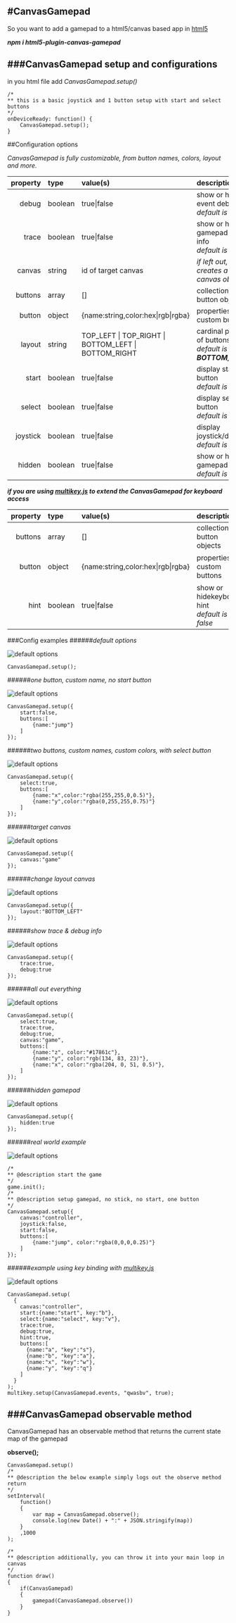 #CanvasGamepad
----

So you want to add a gamepad to a html5/canvas based app in [html5](http://html5.apache.org/)

***npm i html5-plugin-canvas-gamepad***

###CanvasGamepad setup and configurations
---
in you html file add *CanvasGamepad.setup()*

```
/*
** this is a basic joystick and 1 button setup with start and select buttons
*/
onDeviceReady: function() {
	CanvasGamepad.setup();
}
```

##Configuration options

*CanvasGamepad is fully customizable, from button names, colors, layout and more.*

| property | type | value(s) | description | example |
|-:|:-|:-|:-|:-|
|debug|boolean|true\|false|show or hide event debug info<br>*default is false*|```debug:false```|
|trace|boolean|true\|false|show or hide gamepad trace info<br>*default is false*|```trace:false```|
|canvas|string|id of target canvas|*if left out, creates a new canvas object*|```canvas:"game"```|
|buttons|array|[]|collection of button objects|```[{name:"x",color:"rgba(255,255,0,0.5)"}]```|
|button|object|{name:string,color:hex\|rgb\|rgba}|properties for custom buttons|```[{name:"x",color:"rgba(255,255,0,0.5)"},{name:"y",color:"rgba(255,0,255,0.5)"}]```|
|layout|string|TOP_LEFT \| TOP_RIGHT \| BOTTOM_LEFT \| BOTTOM_RIGHT|cardinal position of buttons<br>*default is **BOTTOM_RIGHT***|```layout:"BOTTOM_RIGHT"```|
|start|boolean|true\|false|display start button<br>*default is true*|```start:false```|
|select|boolean|true\|false|display select button<br>*default is false*|```select:false```|
|joystick|boolean|true\|false|display joystick/dpad<br>*default is false*|```debug:false```|
|hidden|boolean|true\|false|show or hide the gamepad<br>*default is false*|<br>this can be used to *hide* the gamepad if you are doing something else on screen|```hidden:false```|

***if you are using [multikey.js](https://github.com/32teeth/multikey.js) to extend the CanvasGamepad for keyboard access***

| property | type | value(s) | description | example |
|-:|:-|:-|:-|:-|
|buttons|array|[]|collection of button objects|```[{name:"x",color:"rgba(255,255,0,0.5)", key:"[keyboard letter]"}]```|
|button|object|{name:string,color:hex\|rgb\|rgba}|properties for custom buttons|```[{name:"x",color:"rgba(255,255,0,0.5)", key:"w"},{name:"y",color:"rgba(255,0,255,0.5)", key:"q"}]```|
|hint|boolean|true\|false|show or hidekeyboard hint<br>*default is false*|```hint:true```|

###Config examples
######*default options*

![default options](https://raw.githubusercontent.com/32teeth/html5-plugin-canvas-gamepad/master/images/CDVGamepad-1.png)

```
CanvasGamepad.setup();
```

######*one button, custom name, no start button*

![default options](https://raw.githubusercontent.com/32teeth/html5-plugin-canvas-gamepad/master/images/CDVGamepad-2.png)

```
CanvasGamepad.setup({
	start:false,
	buttons:[
		{name:"jump"}
	]
});
```

######*two buttons, custom names, custom colors, with select button*

![default options](https://raw.githubusercontent.com/32teeth/html5-plugin-canvas-gamepad/master/images/CDVGamepad-3.png)

```
CanvasGamepad.setup({
	select:true,
	buttons:[
		{name:"x",color:"rgba(255,255,0,0.5)"},
		{name:"y",color:"rgba(0,255,255,0.75)"}
	]
});
```

######*target canvas*

![default options](https://raw.githubusercontent.com/32teeth/html5-plugin-canvas-gamepad/master/images/CDVGamepad-4.png)

```
CanvasGamepad.setup({
	canvas:"game"
});
```

######*change layout canvas*

![default options](https://raw.githubusercontent.com/32teeth/html5-plugin-canvas-gamepad/master/images/CDVGamepad-5.png)

```
CanvasGamepad.setup({
	layout:"BOTTOM_LEFT"
});
```

######*show trace & debug info*


![default options](https://raw.githubusercontent.com/32teeth/html5-plugin-canvas-gamepad/master/images/CDVGamepad-6.png)

```
CanvasGamepad.setup({
	trace:true,
	debug:true
});
```

######*all out everything*


![default options](https://raw.githubusercontent.com/32teeth/html5-plugin-canvas-gamepad/master/images/CDVGamepad-7.png)

```
CanvasGamepad.setup({
	select:true,
	trace:true,
	debug:true,
	canvas:"game",
	buttons:[
		{name:"z", color:"#17861c"},
		{name:"y", color:"rgb(134, 83, 23)"},
		{name:"x", color:"rgba(204, 0, 51, 0.5)"},		
	]
});
```

######*hidden gamepad*

![default options](https://raw.githubusercontent.com/32teeth/html5-plugin-canvas-gamepad/master/images/CDVGamepad-8.png)

```
CanvasGamepad.setup({
	hidden:true
});
```

######*real world example*

![default options](https://raw.githubusercontent.com/32teeth/html5-plugin-canvas-gamepad/master/images/CDVGamepad-9.png)

```
/*
** @description start the game
*/
game.init();
/*
** @description setup gamepad, no stick, no start, one button
*/    
CanvasGamepad.setup({
	canvas:"controller",
	joystick:false,
	start:false, 
	buttons:[
		{name:"jump", color:"rgba(0,0,0,0.25)"}
	]
});  
```

######*example using key binding with [multikey.js](https://github.com/32teeth/multikey.js)*

![default options](https://raw.githubusercontent.com/32teeth/html5-plugin-canvas-gamepad/master/images/CDVGamepad-10.png)

```
CanvasGamepad.setup(
  {
    canvas:"controller",
    start:{name:"start", key:"b"},
    select:{name:"select", key:"v"},
    trace:true,
    debug:true,
    hint:true,
    buttons:[
      {name:"a", "key":"s"},
      {name:"b", "key":"a"},
      {name:"x", "key":"w"},
      {name:"y", "key":"q"}
    ]      
  }
);
multikey.setup(CanvasGamepad.events, "qwasbv", true);
```

###CanvasGamepad observable method
---
CanvasGamepad has an observable method that returns the current state map of the gamepad

**observe();**

```
CanvasGamepad.setup()
/*
** @description the below example simply logs out the observe method return
*/
setInterval(
	function()
	{
		var map = CanvasGamepad.observe();
		console.log(new Date() + ":" + JSON.stringify(map))
	}
	,1000
);
```


```
/*
** @description additionally, you can throw it into your main loop in canvas
*/
function draw()
{
	if(CanvasGamepad)
	{
		gamepad(CanvasGamepad.observe())
	}
}
```